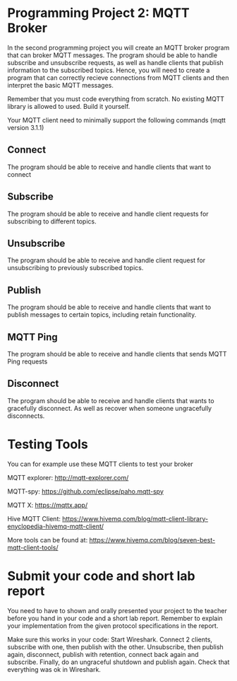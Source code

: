 # Programming Project 2: MQTT Broker
In the second programming project you will create an MQTT broker program that can broker MQTT messages. The program should be able to handle subscribe and unsubscribe requests, as well as handle clients that publish information to the subscribed topics. Hence, you will need to create a program that can correctly recieve connections from MQTT clients and then interpret the basic MQTT messages.

Remember that you must code everything from scratch. No existing MQTT library is allowed to used. Build it yourself.

Your MQTT client need to minimally support the following commands (mqtt version 3.1.1)

## Connect
The program should be able to receive and handle clients that want to connect

## Subscribe
The program should be able to receive and handle client requests for subscribing to different topics.

## Unsubscribe
The program should be able to receive and handle client request for unsubscribing to previously subscribed topics.

## Publish
The program should be able to receive and handle clients that want to publish messages to certain topics, including retain functionality.

## MQTT Ping
The program should be able to receive and handle clients that sends MQTT Ping requests

## Disconnect
The program should be able to receive and handle clients that wants to gracefully disconnect. As well as recover when someone ungracefully disconnects.

# Testing Tools

You can for example use these MQTT clients to test your broker


MQTT explorer: http://mqtt-explorer.com/

MQTT-spy: https://github.com/eclipse/paho.mqtt-spy


MQTT X: https://mqttx.app/

Hive MQTT Client: https://www.hivemq.com/blog/mqtt-client-library-enyclopedia-hivemq-mqtt-client/

More tools can be found at: https://www.hivemq.com/blog/seven-best-mqtt-client-tools/

# Submit your code and short lab report
You need to have to shown and orally presented your project to the teacher before you hand in your code and a short lab report. Remember to explain your implementation from the given protocol specifications in the report.

Make sure this works in your code: Start Wireshark. Connect 2 clients, subscribe with one, then publish with the other. Unsubscribe, then publish again, disconnect, publish with retention, connect back again and subscribe. Finally, do an ungraceful shutdown and publish again. Check that everything was ok in Wireshark.

